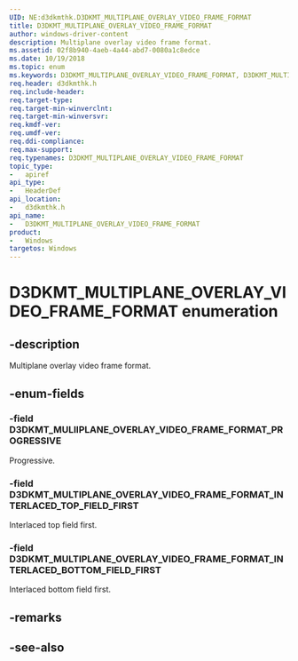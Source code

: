 ```yaml
---
UID: NE:d3dkmthk.D3DKMT_MULTIPLANE_OVERLAY_VIDEO_FRAME_FORMAT
title: D3DKMT_MULTIPLANE_OVERLAY_VIDEO_FRAME_FORMAT
author: windows-driver-content
description: Multiplane overlay video frame format.
ms.assetid: 02f8b940-4aeb-4a44-abd7-0080a1c8edce
ms.date: 10/19/2018
ms.topic: enum
ms.keywords: D3DKMT_MULTIPLANE_OVERLAY_VIDEO_FRAME_FORMAT, D3DKMT_MULTIPLANE_OVERLAY_VIDEO_FRAME_FORMAT, 
req.header: d3dkmthk.h
req.include-header:
req.target-type:
req.target-min-winverclnt:
req.target-min-winversvr:
req.kmdf-ver:
req.umdf-ver:
req.ddi-compliance:
req.max-support:
req.typenames: D3DKMT_MULTIPLANE_OVERLAY_VIDEO_FRAME_FORMAT
topic_type: 
-	apiref
api_type: 
-	HeaderDef
api_location: 
-	d3dkmthk.h
api_name: 
-	D3DKMT_MULTIPLANE_OVERLAY_VIDEO_FRAME_FORMAT
product:
-	Windows
targetos: Windows
---
```


# D3DKMT_MULTIPLANE_OVERLAY_VIDEO_FRAME_FORMAT enumeration

## -description

Multiplane overlay video frame format.

## -enum-fields

### -field D3DKMT_MULIIPLANE_OVERLAY_VIDEO_FRAME_FORMAT_PROGRESSIVE 

Progressive.

### -field D3DKMT_MULTIPLANE_OVERLAY_VIDEO_FRAME_FORMAT_INTERLACED_TOP_FIELD_FIRST 

Interlaced top field first.

### -field D3DKMT_MULTIPLANE_OVERLAY_VIDEO_FRAME_FORMAT_INTERLACED_BOTTOM_FIELD_FIRST 

Interlaced bottom field first.

## -remarks

## -see-also
